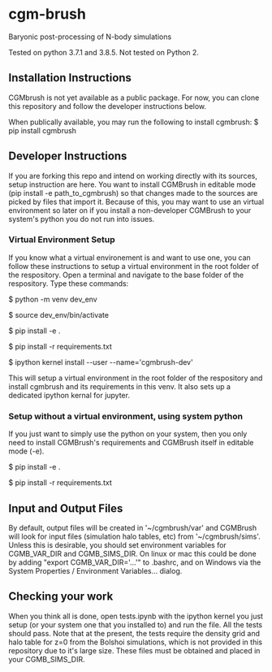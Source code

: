 # cgm-brush

Baryonic post-processing of N-body simulations

Tested on python 3.7.1 and 3.8.5. Not tested on Python 2.

## Installation Instructions

CGMbrush is not yet available as a public package. For now, you can clone this repository and follow the developer instructions below.

When publically available, you may run the following to install cgmbrush:
$ pip install cgmbrush

## Developer Instructions
If you are forking this repo and intend on working directly with its sources, setup instruction are here. You want to install CGMBrush in editable mode (pip install -e path_to_cgmbrush) so that changes made to the sources are picked by files that import it. Because of this, you may want to use an virtual environment so later on if you install a non-developer CGMBrush to your system's python you do not run into issues.

### Virtual Environment Setup
If you know what a virtual environement is and want to use one, you can follow these instructions to setup a virtual environment in the root folder of the respository. Open a terminal and navigate to the base folder of the respository. Type these commands:

$ python -m venv dev_env

$ source dev_env/bin/activate

$ pip install -e .

$ pip install -r requirements.txt

$ ipython kernel install --user --name='cgmbrush-dev'

This will setup a virtual environment in the root folder of the respository and install cgmbrush and its requirements in this venv. It also sets up a dedicated ipython kernal for jupyter.

### Setup without a virtual environment, using system python

If you just want to simply use the python on your system, then you only need to install CGMBrush's requirements and CGMBrush itself in editable mode (-e). 

$ pip install -e .

$ pip install -r requirements.txt



## Input and Output Files

By default, output files will be created in '~/cgmbrush/var' and CGMBrush will look for input files (simulation halo tables, etc) from '~/cgmbrush/sims'. Unless this is desirable, you should set environment variables for CGMB_VAR_DIR and CGMB_SIMS_DIR. On linux or mac this could be done by adding "export CGMB_VAR_DIR='...'" to .bashrc, and on Windows via the System Properties / Environment Variables... dialog.


## Checking your work

When you think all is done, open tests.ipynb with the ipython kernel you just setup (or your system one that you installed to) and run the file. All the tests should pass. Note that at the present, the tests require the density grid and halo table for z=0 from the Bolshoi simulations, which is not provided in this repository due to it's large size. These files must be obtained and placed in your CGMB_SIMS_DIR.
